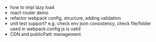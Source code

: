 * how to impl lazy load
* react-router demo
* refactor webpack config, structure, adding validation
* unit test support? e.g. check env json consistency, check file/folder used in webpack.config.js is valid
* CDN and publicPath management

